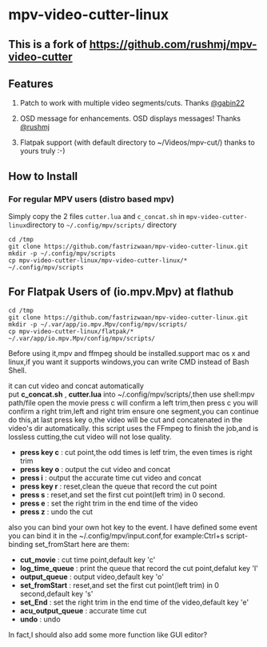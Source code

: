 # mpv-video-cutter-linux

## This is a fork of https://github.com/rushmj/mpv-video-cutter

## Features

1. Patch to work with multiple video segments/cuts. Thanks  [@gabin22](https://github.com/gabin22)

2. OSD message for enhancements.  OSD displays messages! Thanks [@rushmj](https://github.com/rushmj) 

3. Flatpak support (with default directory to ~/Videos/mpv-cut/)  thanks to yours truly :-)

## How to Install

### For regular MPV users (distro based mpv)

Simply copy the 2 files `cutter.lua` and `c_concat.sh` in `mpv-video-cutter-linux`directory to `~/.config/mpv/scripts/` directory 

```
cd /tmp
git clone https://github.com/fastrizwaan/mpv-video-cutter-linux.git
mkdir -p ~/.config/mpv/scripts
cp mpv-video-cutter-linux/mpv-video-cutter-linux/* ~/.config/mpv/scripts
```

## For Flatpak Users of (io.mpv.Mpv) at flathub

```
cd /tmp
git clone https://github.com/fastrizwaan/mpv-video-cutter-linux.git
mkdir -p ~/.var/app/io.mpv.Mpv/config/mpv/scripts/
cp mpv-video-cutter-linux/flatpak/* ~/.var/app/io.mpv.Mpv/config/mpv/scripts/
```

Before using it,mpv and ffmpeg should be installed.support mac os x and linux,if you want it supports windows,you can write CMD instead of Bash Shell.  

   it can cut video and concat automatically  
put **c_concat.sh** , **cutter.lua** into ~/.config/mpv/scripts/,then use shell:mpv path/file open the movie
press c will confirm a left trim,then press c you will confirm a right trim,left and right trim ensure one segment,you can continue do this,at last press key o,the video will be cut and concatenated in the video's dir automatically.
this script uses the FFmpeg to finish the job,and is lossless cutting,the cut video will not lose quality. 

* **press key c** : cut point,the odd times is letf trim, the even times is right trim
* **press key o** : output the cut video and concat
* **press i** : output the accurate time cut video and concat
* **press key r** : reset,clean the queue that record the cut point
* **press s** : reset,and set the first cut point(left trim) in 0 second.
* **press e** : set the right trim in the end time of the video
* **press z** : undo the cut

also you can bind your own hot key to the event.
I have defined some event you can bind it in the ~/.config/mpv/input.conf,for example:Ctrl+s script-binding set_fromStart
here are them:

* **cut_movie** : cut time point,default key 'c'
* **log_time_queue** : print the queue that record the cut point,defalut key 'l'
* **output_queue** : output video,default key 'o'
* **set_fromStart** : reset,and set the first cut point(left trim) in 0 second,default key 's' 
* **set_End** : set the right trim in the end time of the video,default key 'e'
* **acu_output_queue** : accurate time cut 
* **undo** : undo

In fact,I should also add some more function like GUI editor?
